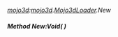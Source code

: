 _[mojo3d](../../modules/mojo3d/mojo3d-module.md):[mojo3d](../../modules/mojo3d/mojo3d-module.md).[Mojo3dLoader](../../modules/mojo3d/mojo3d-mojo3dloader.md).New_
##### Method New:Void(  )
